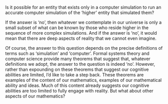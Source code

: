 Is it possible for an entity that exists only in a computer simulation to run an accurate computer simulation of the ‘higher’ entity that simulated them?

If the answer is ‘no’, then whatever we contemplate in our universe is only a small subset of what can be known by those who reside higher in the sequence of more complex simulations. And if the answer is ‘no’, it would mean that there are deep aspects of reality that we cannot even imagine.

Of course, the answer to this question depends on the precise definitions of terms such as ‘simulation’ and ‘computer’. Formal systems theory and computer science provide many theorems that suggest that, whatever definitions we adopt, the answer to the question is indeed ‘no’. However, rather than expounding on these theorems that suggest our cognitive abilities are limited, I’d like to take a step back. These theorems are examples of the content of our mathematics, examples of our mathematical ability and ideas. Much of this content already suggests our cognitive abilities are too limited to fully engage with reality. But what about other aspects of our mathematics?

